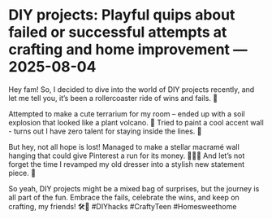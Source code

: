 # DIY projects: Playful quips about failed or successful attempts at crafting and home improvement — 2025-08-04

Hey fam! So, I decided to dive into the world of DIY projects recently, and let me tell you, it’s been a rollercoaster ride of wins and fails. 🎢

Attempted to make a cute terrarium for my room – ended up with a soil explosion that looked like a plant volcano. 🌋 Tried to paint a cool accent wall - turns out I have zero talent for staying inside the lines. 🎨

But hey, not all hope is lost! Managed to make a stellar macramé wall hanging that could give Pinterest a run for its money. 💁🏻‍♀️ And let’s not forget the time I revamped my old dresser into a stylish new statement piece. 🌟

So yeah, DIY projects might be a mixed bag of surprises, but the journey is all part of the fun. Embrace the fails, celebrate the wins, and keep on crafting, my friends! 🛠💖 #DIYhacks #CraftyTeen #Homesweethome